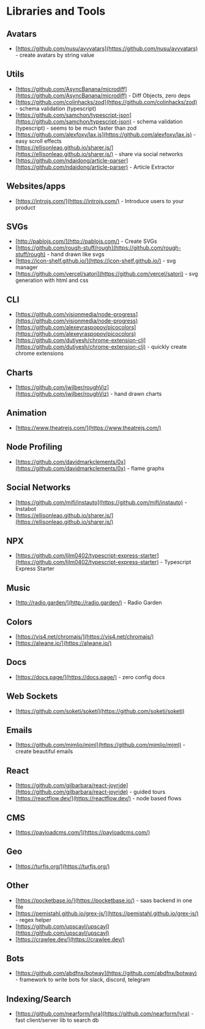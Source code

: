 # Libraries and Tools

## Avatars

- [https://github.com/nusu/avvvatars](https://github.com/nusu/avvvatars) - create avatars by string value

## Utils

- [https://github.com/AsyncBanana/microdiff](https://github.com/AsyncBanana/microdiff) - Diff Objects, zero deps
- [https://github.com/colinhacks/zod](https://github.com/colinhacks/zod) - schema validation (typescript)
- [https://github.com/samchon/typescript-json](https://github.com/samchon/typescript-json) - schema validation (typescript) - seems to be much faster than zod
- [https://github.com/alexfoxy/lax.js](https://github.com/alexfoxy/lax.js) - easy scroll effects
- [https://ellisonleao.github.io/sharer.js/](https://ellisonleao.github.io/sharer.js/) - share via social networks
- [https://github.com/ndaidong/article-parser](https://github.com/ndaidong/article-parser) - Article Extractor

## Websites/apps

- [https://introjs.com/](https://introjs.com/) - Introduce users to your product

## SVGs

- [http://pablojs.com/](http://pablojs.com/) - Create SVGs
- [https://github.com/rough-stuff/rough](https://github.com/rough-stuff/rough) - hand drawn like svgs
- [https://icon-shelf.github.io/](https://icon-shelf.github.io/) - svg manager
- [https://github.com/vercel/satori](https://github.com/vercel/satori) - svg generation with html and css

## CLI

- [https://github.com/visionmedia/node-progress](https://github.com/visionmedia/node-progress)
- [https://github.com/alexeyraspopov/picocolors](https://github.com/alexeyraspopov/picocolors)
- [https://github.com/dutiyesh/chrome-extension-cli](https://github.com/dutiyesh/chrome-extension-cli) - quickly create chrome extensions

## Charts

- [https://github.com/jwilber/roughViz](https://github.com/jwilber/roughViz) - hand drawn charts

## Animation

- [https://www.theatrejs.com/](https://www.theatrejs.com/)

## Node Profiling

- [https://github.com/davidmarkclements/0x](https://github.com/davidmarkclements/0x) - flame graphs

## Social Networks

- [https://github.com/mifi/instauto](https://github.com/mifi/instauto) - Instabot
- [https://ellisonleao.github.io/sharer.js/](https://ellisonleao.github.io/sharer.js/)

## NPX

- [https://github.com/ljlm0402/typescript-express-starter](https://github.com/ljlm0402/typescript-express-starter) - Typescript Express Starter

## Music

- [http://radio.garden/](http://radio.garden/) - Radio Garden

## Colors

- [https://vis4.net/chromajs/](https://vis4.net/chromajs/)
- [https://alwane.io/](https://alwane.io/)

## Docs

- [https://docs.page/](https://docs.page/) - zero config docs

## Web Sockets

- [https://github.com/soketi/soketi](https://github.com/soketi/soketi)

## Emails

- [https://github.com/mjmlio/mjml](https://github.com/mjmlio/mjml) - create beautiful emails

## React

- [https://github.com/gilbarbara/react-joyride](https://github.com/gilbarbara/react-joyride) - guided tours
- [https://reactflow.dev/](https://reactflow.dev/) - node based flows

## CMS

- [https://payloadcms.com/](https://payloadcms.com/)

## Geo

- [https://turfjs.org/](https://turfjs.org/)

## Other

- [https://pocketbase.io/](https://pocketbase.io/) - saas backend in one file
- [https://pemistahl.github.io/grex-js/](https://pemistahl.github.io/grex-js/) - regex helper
- [https://github.com/upscayl/upscayl](https://github.com/upscayl/upscayl)
- [https://crawlee.dev/](https://crawlee.dev/)

## Bots

- [https://github.com/abdfnx/botway](https://github.com/abdfnx/botway) - framework to write bots for slack, discord, telegram

## Indexing/Search

- [https://github.com/nearform/lyra](https://github.com/nearform/lyra) - fast client/server lib to search db
